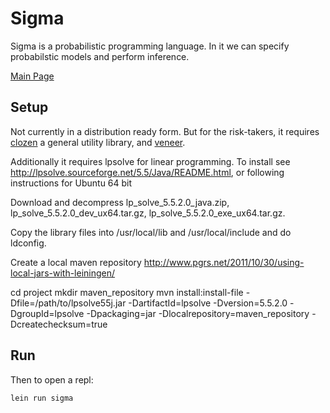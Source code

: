 # Sigma

Sigma is a probabilistic programming language.
In it we can specify probabilstic models and perform inference.

[Main Page](zenna.github.io/sigma/)

## Setup
Not currently in a distribution ready form.  But for the risk-takers, it requires [clozen](https://github.com/zenna/clozen) a general utility library, and [veneer](https://github.com/zenna/veneer).

Additionally it requires lpsolve for linear programming.  To install see http://lpsolve.sourceforge.net/5.5/Java/README.html, or following instructions for Ubuntu 64 bit

Download and decompress lp_solve_5.5.2.0_java.zip, lp_solve_5.5.2.0_dev_ux64.tar.gz, lp_solve_5.5.2.0_exe_ux64.tar.gz.

Copy the library files into /usr/local/lib and /usr/local/include and do ldconfig.

Create a local maven repository
http://www.pgrs.net/2011/10/30/using-local-jars-with-leiningen/

cd project
mkdir maven_repository
mvn install:install-file -Dfile=/path/to/lpsolve55j.jar -DartifactId=lpsolve -Dversion=5.5.2.0 -DgroupId=lpsolve -Dpackaging=jar -Dlocalrepository=maven_repository -Dcreatechecksum=true

## Run
Then to open a repl:

```Clojure
lein run sigma
 ```